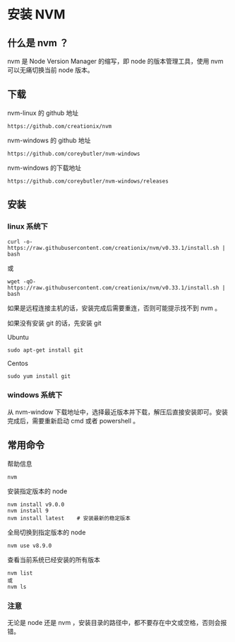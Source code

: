 # 安装 NVM

## 什么是 nvm ？

nvm 是 Node Version Manager 的缩写，即 node 的版本管理工具，使用 nvm 可以无痛切换当前 node 版本。

## 下载

nvm-linux 的 github 地址

``` text
https://github.com/creationix/nvm
```

nvm-windows 的 github 地址

``` text
https://github.com/coreybutler/nvm-windows
```

nvm-windows 的下载地址

``` text
https://github.com/coreybutler/nvm-windows/releases
```

## 安装

### linux 系统下

``` shell
curl -o- https://raw.githubusercontent.com/creationix/nvm/v0.33.1/install.sh | bash
```

或

``` shell
wget -qO- https://raw.githubusercontent.com/creationix/nvm/v0.33.1/install.sh | bash
```

如果是远程连接主机的话，安装完成后需要重连，否则可能提示找不到 nvm 。

如果没有安装 git 的话，先安装 git

Ubuntu

``` shell
sudo apt-get install git
```

Centos

``` shell
sudo yum install git
```

### windows 系统下

从 nvm-window 下载地址中，选择最近版本并下载，解压后直接安装即可。安装完成后，需要重新启动 cmd 或者 powershell 。

## 常用命令

帮助信息

``` shell
nvm
```

安装指定版本的 node

``` shell
nvm install v9.0.0
nvm install 9
nvm install latest    # 安装最新的稳定版本
```

全局切换到指定版本的 node

``` shell
nvm use v8.9.0
```

查看当前系统已经安装的所有版本

``` shell
nvm list
或
nvm ls
```

### 注意

无论是 node 还是 nvm ，安装目录的路径中，都不要存在中文或空格，否则会报错。
